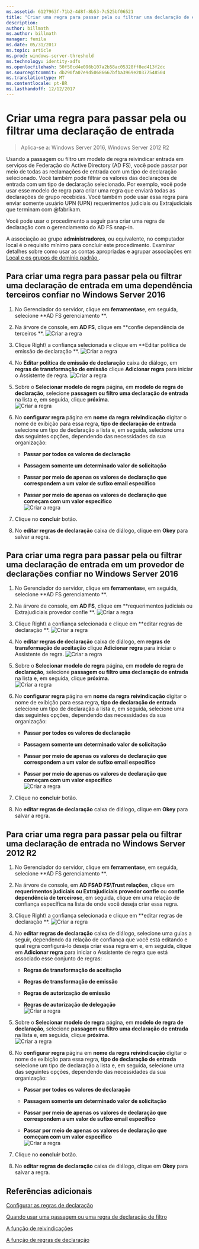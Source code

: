 ```yaml
---
ms.assetid: 6127963f-71b2-4d8f-8b53-7c525bf06521
title: "Criar uma regra para passar pela ou filtrar uma declaração de entrada"
description: 
author: billmath
ms.author: billmath
manager: femila
ms.date: 05/31/2017
ms.topic: article
ms.prod: windows-server-threshold
ms.technology: identity-adfs
ms.openlocfilehash: 50f50cd4e096b107a2b58ac05328ff8ed413f2dc
ms.sourcegitcommit: db290fa07e9d50686667bfba3969e20377548504
ms.translationtype: MT
ms.contentlocale: pt-BR
ms.lasthandoff: 12/12/2017
---
```

# <a name="create-a-rule-to-pass-through-or-filter-an-incoming-claim"></a>Criar uma regra para passar pela ou filtrar uma declaração de entrada

>Aplica-se a: Windows Server 2016, Windows Server 2012 R2

Usando a passagem ou filtro um modelo de regra reivindicar entrada em serviços de Federação do Active Directory \(AD FS\), você pode passar por meio de todas as reclamações de entrada com um tipo de declaração selecionado. Você também pode filtrar os valores das declarações de entrada com um tipo de declaração selecionado. Por exemplo, você pode usar esse modelo de regra para criar uma regra que enviará todas as declarações de grupo recebidas. Você também pode usar essa regra para enviar somente usuário UPN \(UPN\) requerimentos judiciais ou Extrajudiciais que terminam com @fabrikam.  
  
Você pode usar o procedimento a seguir para criar uma regra de declaração com o gerenciamento do AD FS snap\-in.  
  
A associação ao grupo **administradores**, ou equivalente, no computador local é o requisito mínimo para concluir este procedimento.  Examinar detalhes sobre como usar as contas apropriadas e agrupar associações em [Local e os grupos de domínio padrão ](https://go.microsoft.com/fwlink/?LinkId=83477).   

## <a name="to-create-a-rule-to-pass-through-or-filter-an-incoming-claim-on-a-relying-party-trust-in-windows-server-2016"></a>Para criar uma regra para passar pela ou filtrar uma declaração de entrada em uma dependência terceiros confiar no Windows Server 2016 

1.  No Gerenciador do servidor, clique em **ferramentas**e, em seguida, selecione **AD FS gerenciamento **.  
  
2.  Na árvore de console, em **AD FS**, clique em **confie dependência de terceiros **. 
![Criar a regra](media/Create-a-Rule-to-Pass-Through-or-Filter-an-Incoming-Claim/claimrule9.PNG)  
  
3.  Clique Right\ a confiança selecionada e clique em **Editar política de emissão de declaração **.
![Criar a regra](media/Create-a-Rule-to-Pass-Through-or-Filter-an-Incoming-Claim/claimrule10.PNG)   
  
4.  No **Editar política de emissão de declaração** caixa de diálogo, em **regras de transformação de emissão** clique **Adicionar regra** para iniciar o Assistente de regra. 
![Criar a regra](media/Create-a-Rule-to-Pass-Through-or-Filter-an-Incoming-Claim/claimrule11.PNG)    

5.  Sobre o **Selecionar modelo de regra** página, em **modelo de regra de declaração**, selecione **passagem ou filtro uma declaração de entrada** na lista e, em seguida, clique **próxima**.  
![Criar a regra](media/Create-a-Rule-to-Pass-Through-or-Filter-an-Incoming-Claim/claimrule4.PNG)    

6.  No **configurar regra** página em **nome da regra reivindicação** digitar o nome de exibição para essa regra, **tipo de declaração de entrada** selecione um tipo de declaração a lista e, em seguida, selecione uma das seguintes opções, dependendo das necessidades da sua organização:  
  
    -   **Passar por todos os valores de declaração**  
  
    -   **Passagem somente um determinado valor de solicitação**  
  
    -   **Passar por meio de apenas os valores de declaração que correspondem a um valor de sufixo email específico**  
  
    -   **Passar por meio de apenas os valores de declaração que começam com um valor específico**  
![Criar a regra](media/Create-a-Rule-to-Pass-Through-or-Filter-an-Incoming-Claim/claimrule5.PNG)    

7.  Clique no **concluir** botão.  
  
8.  No **editar regras de declaração** caixa de diálogo, clique em **Okey** para salvar a regra.
  
## <a name="to-create-a-rule-to-pass-through-or-filter-an-incoming-claim-on-a-claims-provider-trust-in-windows-server-2016"></a>Para criar uma regra para passar pela ou filtrar uma declaração de entrada em um provedor de declarações confiar no Windows Server 2016 
  
1.  No Gerenciador do servidor, clique em **ferramentas**e, em seguida, selecione **AD FS gerenciamento **.  
  
2.  Na árvore de console, em **AD FS**, clique em **requerimentos judiciais ou Extrajudiciais provedor confie **. 
![Criar a regra](media/Create-a-Rule-to-Pass-Through-or-Filter-an-Incoming-Claim/claimrule1.PNG)  
  
3.  Clique Right\ a confiança selecionada e clique em **editar regras de declaração **.
![Criar a regra](media/Create-a-Rule-to-Pass-Through-or-Filter-an-Incoming-Claim/claimrule2.PNG)   
  
4.  No **editar regras de declaração** caixa de diálogo, em **regras de transformação de aceitação** clique **Adicionar regra** para iniciar o Assistente de regra.
![Criar a regra](media/Create-a-Rule-to-Pass-Through-or-Filter-an-Incoming-Claim/claimrule3.PNG)    

5.  Sobre o **Selecionar modelo de regra** página, em **modelo de regra de declaração**, selecione **passagem ou filtro uma declaração de entrada** na lista e, em seguida, clique **próxima**.  
![Criar a regra](media/Create-a-Rule-to-Pass-Through-or-Filter-an-Incoming-Claim/claimrule4.PNG)    

6.  No **configurar regra** página em **nome da regra reivindicação** digitar o nome de exibição para essa regra, **tipo de declaração de entrada** selecione um tipo de declaração a lista e, em seguida, selecione uma das seguintes opções, dependendo das necessidades da sua organização:  
  
    -   **Passar por todos os valores de declaração**  
  
    -   **Passagem somente um determinado valor de solicitação**  
  
    -   **Passar por meio de apenas os valores de declaração que correspondem a um valor de sufixo email específico**  
  
    -   **Passar por meio de apenas os valores de declaração que começam com um valor específico**  
![Criar a regra](media/Create-a-Rule-to-Pass-Through-or-Filter-an-Incoming-Claim/claimrule5.PNG)    

7.  Clique no **concluir** botão.  
  
8.  No **editar regras de declaração** caixa de diálogo, clique em **Okey** para salvar a regra.  

## <a name="to-create-a-rule-to-pass-through-or-filter-an-incoming-claim-in-windows-server-2012-r2"></a>Para criar uma regra para passar pela ou filtrar uma declaração de entrada no Windows Server 2012 R2

1.  No Gerenciador do servidor, clique em **ferramentas**e, em seguida, selecione **AD FS gerenciamento **.  
  
2.  Na árvore de console, em **AD FSAD FS\\Trust relações**, clique em **requerimentos judiciais ou Extrajudiciais provedor confie** ou **confie dependência de terceiros**e, em seguida, clique em uma relação de confiança específica na lista de onde você deseja criar essa regra.  
  
3.  Clique Right\ a confiança selecionada e clique em **editar regras de declaração **.
![Criar a regra](media/Create-a-Rule-to-Pass-Through-or-Filter-an-Incoming-Claim/claimrule6.PNG)   
  
4.  No **editar regras de declaração** caixa de diálogo, selecione uma guias a seguir, dependendo da relação de confiança que você está editando e qual regra configurá-lo deseja criar essa regra em e, em seguida, clique em **Adicionar regra** para iniciar o Assistente de regra que está associado esse conjunto de regras:  
  
    -   **Regras de transformação de aceitação**  
  
    -   **Regras de transformação de emissão**  
  
    -   **Regras de autorização de emissão**  
  
    -   **Regras de autorização de delegação**  
![Criar a regra](media/Create-a-Rule-to-Permit-All-Users/permitall5.PNG)    

5.  Sobre o **Selecionar modelo de regra** página, em **modelo de regra de declaração**, selecione **passagem ou filtro uma declaração de entrada** na lista e, em seguida, clique **próxima**.  
![Criar a regra](media/Create-a-Rule-to-Pass-Through-or-Filter-an-Incoming-Claim/claimrule7.PNG)    

6.  No **configurar regra** página em **nome da regra reivindicação** digitar o nome de exibição para essa regra, **tipo de declaração de entrada** selecione um tipo de declaração a lista e, em seguida, selecione uma das seguintes opções, dependendo das necessidades da sua organização:  
  
    -   **Passar por todos os valores de declaração**  
  
    -   **Passagem somente um determinado valor de solicitação**  
  
    -   **Passar por meio de apenas os valores de declaração que correspondem a um valor de sufixo email específico**  
  
    -   **Passar por meio de apenas os valores de declaração que começam com um valor específico**  
![Criar a regra](media/Create-a-Rule-to-Pass-Through-or-Filter-an-Incoming-Claim/claimrule8.PNG)    

7.  Clique no **concluir** botão.  
  
8.  No **editar regras de declaração** caixa de diálogo, clique em **Okey** para salvar a regra.  



  
## <a name="additional-references"></a>Referências adicionais  
[Configurar as regras de declaração](Configure-Claim-Rules.md)  
  
[Quando usar uma passagem ou uma regra de declaração de filtro](../../ad-fs/technical-reference/When-to-Use-a-Pass-Through-or-Filter-Claim-Rule.md)  
  
[A função de reivindicações](../../ad-fs/technical-reference/The-Role-of-Claims.md)  
  
[A função de regras de declaração](../../ad-fs/technical-reference/The-Role-of-Claim-Rules.md)  
  
